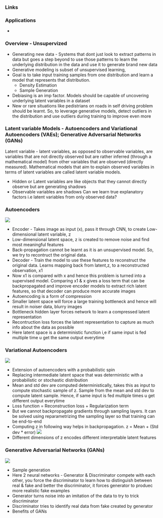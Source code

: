 ### Links

### Applications
* 

### Overview - Unsupervized
* Generating new data - Systems that dont just look to extract patterns in data but goes a step beyond to use those patterns to learn the underlying distribution in the data and use it to generate brand new data
* Generative modeling is subset of unsupervised learning, 
* Goal is to take input training samples from one distribution and learn a model that represents that distribution. 
  * Density Estimation 
  * Sample Generation 
* Debiasing is an imp factor. Models should be capable of uncovering underlying latent variables in a dataset
* New or rare situations like pedistrians on roads in self driving problem should be learnt. So, to leverage generative models, detect outliers in the distribution and use outliers during training to improve even more

### Latent variable Models - Autoencoders and Variational Autoencoders (VAEs); Generative Adversarial Networks (GANs)
Latent variable - latent variables, as opposed to observable variables, are variables that are not directly observed but are rather inferred (through a mathematical model) from other variables that are observed (directly measured). Mathematical models that aim to explain observed variables in terms of latent variables are called latent variable models. 
* Hidden or Latent variables are like objects that they cannot directly observe but are generating shadows
* Observable variables are shadows
Can we learn true explanatory factors i.e latent variables from only observed data?

### Autoencoders
![](https://blog.keras.io/img/ae/autoencoder_schema.jpg) <br/>
* Encoder - Takes image as input (x), pass it through CNN, to create Low-dimensional latent variable, z
* Low-dimensional latent space, z is created to remove noise and find most meaningful features
* Back-propagation cannot be learnt as it is an unsupervised model. So, we try to recontruct the original data. 
* Decoder - Train the model to use these features to reconstruct the original data. Learns mapping back from latent,z, to a reconstructed observation, x1
* Now x1 is compared with x and hence this problem is turned into a supervised model. Comparing x1 & x gives a loss term that can be backpropagated and improve encoder models to extract rich latent features, so that decoder can produce more accurate images
* Autoencoding is a form of compression
* Smaller latent space will force a large training bottleneck and hence will result in noiser data, blurry images
* Bottleneck hidden layer forces network to learn a compressed latent representation
* Recontruction loss forces the latent representation to capture as much info about the data as possible
* Here latent space is a deterministic function i,e if same input is fed multiple time u get the same output everytime

### Variational Autoencoders
![](https://cdn-images-1.medium.com/max/1600/1*D4hg5tL1LOGI2QJdG9zQ3w.jpeg)
* Extension of autoencoders with a probabilistic spin
* Replacing intermediate latent space that was deterministic with a probabilistic or stochastic distribution
* Mean and std dev are computed deterministically, takes this as input to compute stochastic sample of z. Sample from the mean and std dev to compute latent sample. Hence, if same input is fed multiple times u get different output everytime
* Loss function = Reconstruction loss + Regularization term
* But we cannot backpropagate gradients through sampling layers. It can be solved using reparametrizing the sampling layer so that training can be end-to-end
* Computing z in following way helps in backpropagation. z = Mean + (Std dev * error)
![](https://i.stack.imgur.com/TzX3I.png)
* Different dimensions of z encodes different interpretable latent features

### Generative Adversarial Networks (GANs)
![](https://i.stack.imgur.com/UnKny.png)
* Sample generation
* Here 2 neural networks - Generator & Discriminator compete with each other, you force the discriminator to learn how to distinguish between real & fake and better the discriminator, it forces generator to produec more realistic fake examples
* Generator turns noise into an imitation of the data to try to trick discriminator
* Discriminator tries to identify real data from fake created by generator
* Benefits of GANs










